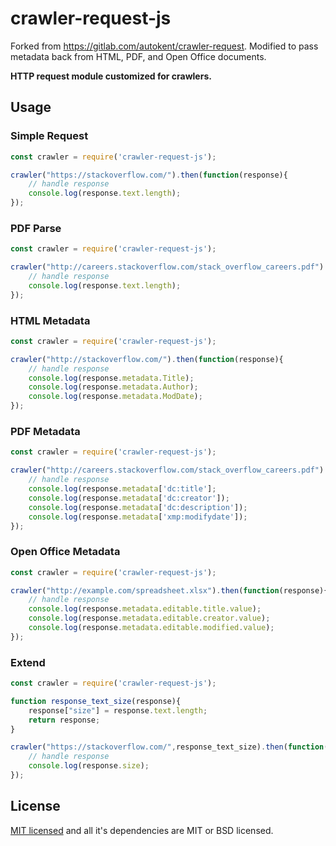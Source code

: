 # crawler-request-js
Forked from https://gitlab.com/autokent/crawler-request.
Modified to pass metadata back from HTML, PDF, and Open Office documents.

**HTTP request module customized for crawlers.**

## Usage

### Simple Request
```js
const crawler = require('crawler-request-js');

crawler("https://stackoverflow.com/").then(function(response){
    // handle response
    console.log(response.text.length);
});
```

### PDF Parse
```js
const crawler = require('crawler-request-js');

crawler("http://careers.stackoverflow.com/stack_overflow_careers.pdf").then(function(response){
    // handle response
    console.log(response.text.length);
});
```

### HTML Metadata
```js
const crawler = require('crawler-request-js');

crawler("http://stackoverflow.com/").then(function(response){
    // handle response
    console.log(response.metadata.Title);
    console.log(response.metadata.Author);
    console.log(response.metadata.ModDate);
});
```

### PDF Metadata
```js
const crawler = require('crawler-request-js');

crawler("http://careers.stackoverflow.com/stack_overflow_careers.pdf").then(function(response){
    // handle response
    console.log(response.metadata['dc:title'];
    console.log(response.metadata['dc:creator']);
    console.log(response.metadata['dc:description']);
    console.log(response.metadata['xmp:modifydate']);
});
```

### Open Office Metadata
```js
const crawler = require('crawler-request-js');

crawler("http://example.com/spreadsheet.xlsx").then(function(response){
    // handle response
    console.log(response.metadata.editable.title.value);
    console.log(response.metadata.editable.creator.value);
    console.log(response.metadata.editable.modified.value);
});
```

### Extend
```js
const crawler = require('crawler-request-js');

function response_text_size(response){
    response["size"] = response.text.length;
    return response;
}

crawler("https://stackoverflow.com/",response_text_size).then(function(response){
    // handle response
	console.log(response.size);
});
```

## License
[MIT licensed](https://github.com/stewarjs/crawler-request/blob/master/LICENSE) and all it's dependencies are MIT or BSD licensed.
